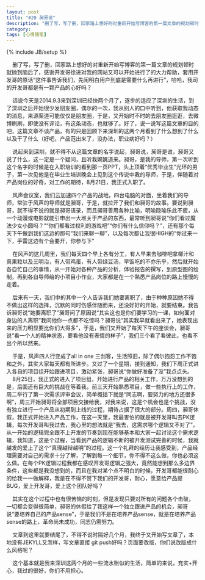 ```yaml
---
layout: post
title: "#20 昶哥说"
description: "删了写，写了删，回家路上想好的对重新开始写博客的第一篇文章的规划顿时就抛到脑后了，感谢开发哥徐进对我的网站又可以开始进行了的大力帮助，套用开发哥的原话'这件事告诉我们，先闹明白用户到底是需要什么再进行'，哈哈，我司的开发哥都是有一颗产品的心好吗？"
category: 
tags: [心情随笔]
---
```

{% include JB/setup %}

<The start>

&nbsp;&nbsp;&nbsp;&nbsp;删了写，写了删，回家路上想好的对重新开始写博客的第一篇文章的规划顿时就抛到脑后了，感谢开发哥徐进对我的网站又可以开始进行了的大力帮助，套用开发哥的原话“这件事告诉我们，先闹明白用户到底是需要什么再进行”，哈哈，我司的开发哥都是有一颗产品的心好吗？

&nbsp;&nbsp;&nbsp;&nbsp;话说今天是2014.9.3来到深圳已经快两个月了，逐步的适应了深圳的生活，到了深圳之后开始很少发朋友圈，偶尔的一次，我从别人的口中听到，他获取我动态的消息，来源渠道可能仅仅是朋友圈，于是，又开始时不时的去朋友圈逛逛，去微博刷刷，即使没有评论，有这条动态，也就够了。好了，说一说写这篇文章的目的吧，这篇文章不谈产品，有的只是回顾下来深圳的这两个月看到了什么想到了什么以及干了什么（好吧，产品范出来了，没办法，职业病好吗？）

&nbsp;&nbsp;&nbsp;&nbsp;说起来到深圳，就不得不从这篇文章的名字说起，昶哥说，昶哥是谁，昶哥又说了什么，这一定是一个疑问，且听我娓娓道来。昶哥，是我的导师，第一次听到这个名字的时候是在入职培训的看到那一页PPT，头上顶着“优秀毕业生”光环的男子，第一次见他是在毕业生培训晚会上见到这个传说中我的导师，于是，伴随着对产品岗位的好奇，对工作的期待，8月21日，我正式入职了。

&nbsp;&nbsp;&nbsp;&nbsp;风声会议室，我们云加速四个产品的战地，四台电脑的对面，坐着我们的导师，常驻于风声的导师就是昶哥，于是，就拉开了我们和昶哥的故事。要说到昶哥，就不得不说的就是昶哥语录，而且昶哥善用各种比喻，明喻隐喻乐此不疲，从一个动漫或电影就能引申出一大堆关于产品的东西，最常听到昶哥说“你们看过魔法少女小圆吗？”“你们都看过权利的游戏吧”“你们有什么信仰吗？”，还有那个每天下午做到我们这边的那句“我们来聊一聊”，以及每次都让我很HIGH的“你过来一下，手雷这边有个会要开，你参与下”

&nbsp;&nbsp;&nbsp;&nbsp;在风声的这几周里，我们每天四个早上各有分工，有人早来去咖啡吧拿椰汁和真果粒以及三明治，有人带鸡蛋，有人带绿豆汤，早饭吃的不亦乐乎，然后就开始各自忙自己的事情，从一开始对各种产品的分析，体验报告的撰写，到原型图的绘制，再到各自导师给的小项目小作业，大家都是在一个熟悉产品岗位的路上慢慢的走着。

&nbsp;&nbsp;&nbsp;&nbsp;后来有一天，我们中的其中一个人告诉我们她要离职了，由于种种原因她不得不做出这样的选择，沉默的同时伤感伴随而来，还没好好的开始，就要结束。我告诉昶哥说“她要离职了”昶哥问了原因说“其实这也是你们要学习的一课，如何面对身边的人离职”我问他你一点都不吃惊吗？昶哥说“其实我早就看出来了，她表现出来的压力明显要比你们大得多”，于是，我们又开始了每天下午的座谈会，昶哥说“看一个人的精神状态，要看他没有表情的样子”，我们三个看了看彼此，也看不出个所以然来。

&nbsp;&nbsp;&nbsp;&nbsp;于是，风声四人行变成了all in one 三剑客，生活照旧，除了偶尔抱怨工作不饱和之外，其实大家每天都有所进步。又过了一个星期，接到通知，我们下周正式进入各自的项目组开始跟进项目，激动紧张，昶哥说“你做好准备了没”我点点头。
&nbsp;&nbsp;&nbsp;&nbsp;8月25日，我正式的进入了项目组，开始进行产品的相关工作，万万没想到的是，后面还有巨大的挑战在等着我，前三天开始熟悉项目，做一些执行上的工作，周二举行了第一次需求评审会议，简单概括下就是“同志啊，要努力的地方还很多啊”，周三开始昶哥将全部项目交接给我，对我来说，这是个机会也是个挑战，没有独立进行一个产品从初期到上线的过程，期待占据了很大的部分。周四，昶哥休假，我正式开始进入产品工作，在这一天里，我最害怕的就是被开发哥叫去PK逻辑，每次开发哥叫我过去，我心里的想法就是“我去，这需求哪个逻辑又不对了”，从一开始的逻辑完全跟不上开发的节奏到现在能够基本和大家一起讨论这个需求逻辑，我知道，这是个过程，当看到产品的逻辑不断的被开发测试完善的时候，我就越发的爱上了这个“真理越辩越明”的过程。这一个礼拜的经历让我感受到，产品经理需要对自己的需求十分了解，了解到每一个细节，你不得不这么做，你也必须这么做。在每个PK逻辑过程我都在感叹开发哥逻辑之强大，竟然能想到那么多边界条件，这些都是我没想到的，而且在我对某个点不明白的时候，开发哥都能很耐心的给我一一做解释，我是在不得不赞下我们的开发哥，耐心，愿意给产品提BUG，爱上开发哥，爱上这个团队好吗？

&nbsp;&nbsp;&nbsp;&nbsp;其实在这个过程中也有很苦恼的时刻，但是发现只要对所有的问题各个击破，一切都会变得很简单，昶哥的休假给了我这样一个独立跟进产品的机会，昶哥说“要培养自己的产品sense”，于是我们不是在培养产品sense，就是在培养产品sense的路上，革命尚未成功，同志仍需努力。

<The END>
&nbsp;&nbsp;&nbsp;&nbsp;文章到这里就要结尾了，不得不说时隔好几个月，我终于又开始写文章了，本地没有JEKYLL又怎样，写文章直接 git  push好吗？页面要改版，你们说改版成什么风格呢？

&nbsp;&nbsp;&nbsp;&nbsp;这个基本就是我来深圳这两个月的一些流水账似的生活，简单的来说，充实+开心，我过的很好，你们不用担心。









